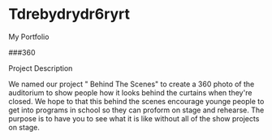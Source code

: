 # Tdrebydrydr6ryrt
My Portfolio

###360

<script src='//vizor.io/static/scripts/vizor-360-embed.js' data-vizorurl='//vizor.io/embed/ashantijohn6677/behind-the-scenes'></script>

Project Description 

We named our project " Behind The Scenes" to create a 360 photo of the auditorium to show people how it looks behind the curtains when they're closed. We hope to that this behind the scenes encourage younge people to get into programs in school so they can proform on stage and rehearse. The purpose is to have you to see what it is like without all of the show projects on stage. 
